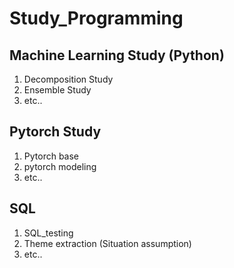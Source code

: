 # Study_Programming

## Machine Learning Study (Python)

1. Decomposition Study
2. Ensemble Study
3. etc..

## Pytorch Study

1. Pytorch base
2. pytorch modeling
3. etc..

## SQL

1. SQL_testing
2. Theme extraction (Situation assumption)
3. etc..
